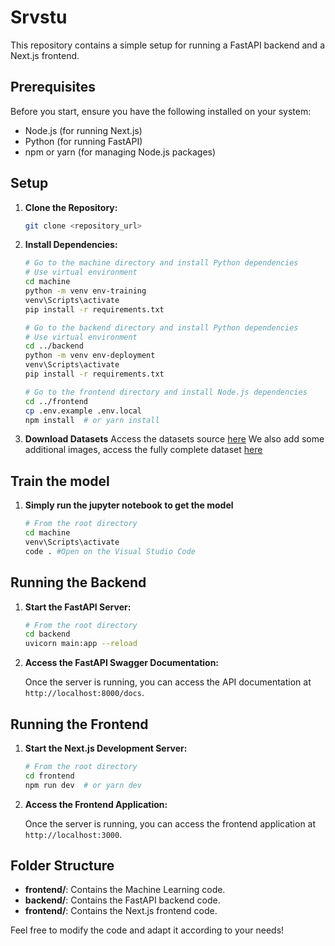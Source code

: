 # Srvstu

This repository contains a simple setup for running a FastAPI backend and a Next.js frontend. 

## Prerequisites

Before you start, ensure you have the following installed on your system:
- Node.js (for running Next.js)
- Python (for running FastAPI)
- npm or yarn (for managing Node.js packages)

## Setup

1. **Clone the Repository:**

    ```bash
    git clone <repository_url>
    ```

2. **Install Dependencies:**

    ```bash
    # Go to the machine directory and install Python dependencies
    # Use virtual environment 
    cd machine
    python -m venv env-training
    venv\Scripts\activate
    pip install -r requirements.txt
    
    # Go to the backend directory and install Python dependencies
    # Use virtual environment 
    cd ../backend
    python -m venv env-deployment
    venv\Scripts\activate
    pip install -r requirements.txt

    # Go to the frontend directory and install Node.js dependencies
    cd ../frontend
    cp .env.example .env.local
    npm install  # or yarn install
    ```

3. **Download Datasets**
   Access the datasets source [here](https://www.kaggle.com/datasets/sadikaljarif/fruit-recognizer)
   We also add some additional images, access the fully complete dataset [here](#)
    
## Train the model

1. **Simply run the jupyter notebook to get the model**
     ```bash
    # From the root directory
    cd machine
    venv\Scripts\activate
    code . #Open on the Visual Studio Code
    ```
     
## Running the Backend

1. **Start the FastAPI Server:**

    ```bash
    # From the root directory
    cd backend
    uvicorn main:app --reload
    ```

2. **Access the FastAPI Swagger Documentation:**

    Once the server is running, you can access the API documentation at `http://localhost:8000/docs`.

## Running the Frontend

1. **Start the Next.js Development Server:**

    ```bash
    # From the root directory
    cd frontend
    npm run dev  # or yarn dev
    ```

2. **Access the Frontend Application:**

    Once the server is running, you can access the frontend application at `http://localhost:3000`.

## Folder Structure

- **frontend/**: Contains the Machine Learning code.
- **backend/**: Contains the FastAPI backend code.
- **frontend/**: Contains the Next.js frontend code.

Feel free to modify the code and adapt it according to your needs!
